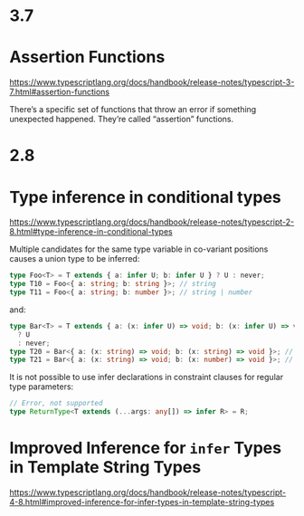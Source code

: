 # 3.7

# Assertion Functions

https://www.typescriptlang.org/docs/handbook/release-notes/typescript-3-7.html#assertion-functions

There’s a specific set of functions that throw an error if something unexpected happened. They’re called “assertion” functions.

# 2.8

# Type inference in conditional types

https://www.typescriptlang.org/docs/handbook/release-notes/typescript-2-8.html#type-inference-in-conditional-types

Multiple candidates for the same type variable in co-variant positions causes a union type to be inferred:

```ts
type Foo<T> = T extends { a: infer U; b: infer U } ? U : never;
type T10 = Foo<{ a: string; b: string }>; // string
type T11 = Foo<{ a: string; b: number }>; // string | number
```

and:

```ts
type Bar<T> = T extends { a: (x: infer U) => void; b: (x: infer U) => void }
  ? U
  : never;
type T20 = Bar<{ a: (x: string) => void; b: (x: string) => void }>; // string
type T21 = Bar<{ a: (x: string) => void; b: (x: number) => void }>; // string & number
```

It is not possible to use infer declarations in constraint clauses for regular type parameters:

```ts
// Error, not supported
type ReturnType<T extends (...args: any[]) => infer R> = R; 
```

# Improved Inference for `infer` Types in Template String Types

https://www.typescriptlang.org/docs/handbook/release-notes/typescript-4-8.html#improved-inference-for-infer-types-in-template-string-types


